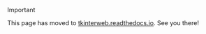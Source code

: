> [!IMPORTANT]
> This page has moved to [tkinterweb.readthedocs.io](https://tkinterweb.readthedocs.io/en/latest/geometry.html). See you there!